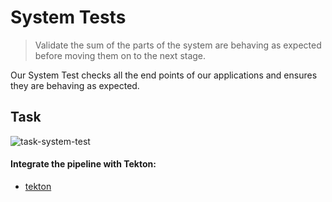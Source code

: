 # System Tests

> Validate the sum of the parts of the system are behaving as expected before moving them on to the next stage.

Our System Test checks all the end points of our applications and ensures they are behaving as expected.

## Task

![task-system-test](./images/task-system-test.png)

#### Integrate the pipeline with Tekton:

- <span style="color:blue;">[tekton](10b-tekton.md)</span>

